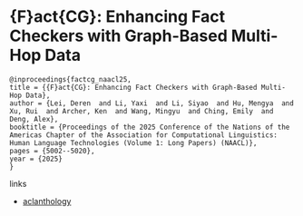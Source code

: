 # {F}act{CG}: Enhancing Fact Checkers with Graph-Based Multi-Hop Data

```
@inproceedings{factcg_naacl25,
title = {{F}act{CG}: Enhancing Fact Checkers with Graph-Based Multi-Hop Data},
author = {Lei, Deren  and Li, Yaxi  and Li, Siyao  and Hu, Mengya  and Xu, Rui  and Archer, Ken  and Wang, Mingyu  and Ching, Emily  and Deng, Alex},
booktitle = {Proceedings of the 2025 Conference of the Nations of the Americas Chapter of the Association for Computational Linguistics: Human Language Technologies (Volume 1: Long Papers) (NAACL)},
pages = {5002--5020},
year = {2025}
}
```

links
- [aclanthology](https://aclanthology.org/2025.naacl-long.258/)
